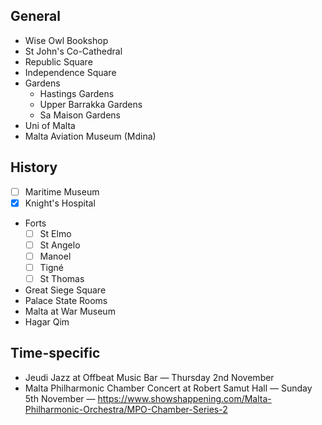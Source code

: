## General
- Wise Owl Bookshop
- St John's Co-Cathedral
- Republic Square
- Independence Square
- Gardens
	- Hastings Gardens
	- Upper Barrakka Gardens
	- Sa Maison Gardens
- Uni of Malta
- Malta Aviation Museum (Mdina)

## History
- [ ] Maritime Museum
- [x] Knight's Hospital
- Forts
	- [ ] St Elmo
	- [ ] St Angelo
	- [ ] Manoel
	- [ ] Tigné
	- [ ] St Thomas
- Great Siege Square
- Palace State Rooms
- Malta at War Museum
- Hagar Qim



## Time-specific
- Jeudi Jazz at Offbeat Music Bar — Thursday 2nd November
- Malta Philharmonic Chamber Concert at Robert Samut Hall — Sunday 5th November — https://www.showshappening.com/Malta-Philharmonic-Orchestra/MPO-Chamber-Series-2